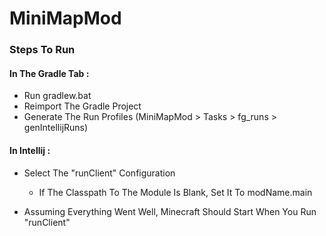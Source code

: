 # MiniMapMod

### Steps To Run

#### In The Gradle Tab :
* Run gradlew.bat
* Reimport The Gradle Project
* Generate The Run Profiles (MiniMapMod > Tasks > fg_runs > genIntellijRuns)

#### In Intellij :
* Select The "runClient" Configuration
    * If The Classpath To The Module Is Blank, Set It To modName.main

* Assuming Everything Went Well, Minecraft Should Start When You Run "runClient"

